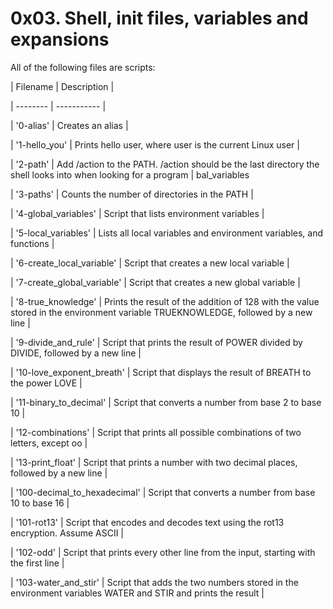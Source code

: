 # 0x03. Shell, init files, variables and expansions

All of the following files are scripts:

| Filename | Description |

| -------- | ----------- |

| '0-alias' | Creates an alias |

| '1-hello_you' | Prints hello user, where user is the current Linux user |

| '2-path' | Add /action to the PATH. /action should be the last directory the shell looks into when looking for a program |
bal_variables

| '3-paths' | Counts the number of directories in the PATH |

| '4-global_variables' | Script that lists environment variables |

| '5-local_variables' |  Lists all local variables and environment variables, and functions |

| '6-create_local_variable' | Script that creates a new local variable |

| '7-create_global_variable' | Script that creates a new global variable |

| '8-true_knowledge' | Prints the result of the addition of 128 with the value stored in the environment variable TRUEKNOWLEDGE, followed by a new line |

| '9-divide_and_rule' | Script that prints the result of POWER divided by DIVIDE, followed by a new line |

| '10-love_exponent_breath' | Script that displays the result of BREATH to the power LOVE |

| '11-binary_to_decimal' | Script that converts a number from base 2 to base 10 |

| '12-combinations' | Script that prints all possible combinations of two letters, except oo |

| '13-print_float' | Script that prints a number with two decimal places, followed by a new line |

| '100-decimal_to_hexadecimal' | Script that converts a number from base 10 to base 16 |

| '101-rot13' | Script that encodes and decodes text using the rot13 encryption. Assume ASCII |

| '102-odd' | Script that prints every other line from the input, starting with the first line |

| '103-water_and_stir' | Script that adds the two numbers stored in the environment variables WATER and STIR and prints the result |
